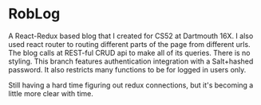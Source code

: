 # RobLog

A React-Redux based blog that I created for CS52 at Dartmouth 16X. I also used
react router to routing different parts of the page from different urls. The
blog calls at REST-ful CRUD api to make all of its queries. There is no styling.
This branch features authentication integration with a Salt+hashed password. It
also restricts many functions to be for logged in users only.

Still having a hard time figuring out redux connections, but it's becoming a
little more clear with time.
